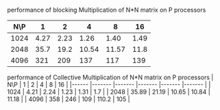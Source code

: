performance of blocking Multiplication of N*N matrix on P processors

| N\P  	| 1    	| 2    	| 4     	| 8     	| 16   	|
|------	|------	|------	|-------	|-------	|------	|
| 1024 	| 4.27 	| 2.23 	| 1.26  	| 1.40  	| 1.49 	|
| 2048 	| 35.7 	| 19.2 	| 10.54 	| 11.57 	| 11.8 	|
| 4096 	| 321  	| 209  	| 137   	| 117   	| 139  	|


performance of Collective Multiplication of N*N matrix on P processors
| N\P  	| 1     	| 2     	| 4     	| 8     	| 16    	|
|------	|-------	|-------	|-------	|-------	|-------	|
| 1024 	| 4.21  	| 2.24  	| 1.23  	| 1.31  	| 1.7   	|
| 2048 	| 35.89 	| 21.19 	| 10.65 	| 10.84 	| 11.18 	|
| 4096 	| 358   	| 246   	| 109   	| 110.2 	| 105   	|

